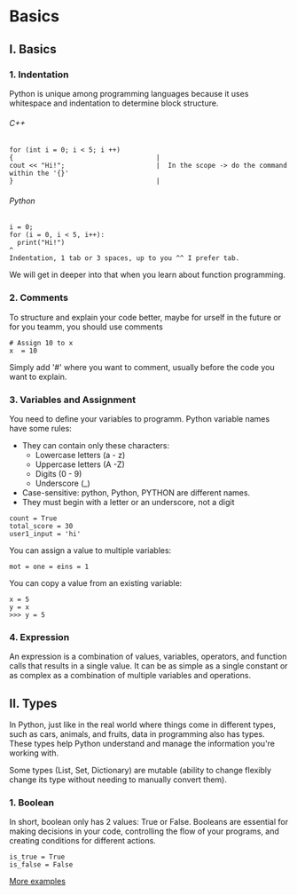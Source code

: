 # Basics

## I. Basics
### 1. Indentation
Python is unique among programming languages because it uses whitespace and indentation to determine block structure.
###### C++
```
for (int i = 0; i < 5; i ++)
{                                    |
cout << "Hi!";                       |  In the scope -> do the command within the '{}'
}                                    |      
```
###### Python
```
i = 0;
for (i = 0, i < 5, i++):
  print("Hi!")
^
Indentation, 1 tab or 3 spaces, up to you ^^ I prefer tab.
```
We will get in deeper into that when you learn about function programming.

### 2. Comments
To structure and explain your code better, maybe for urself in the future or for you teamm, you should use comments
```
# Assign 10 to x
x  = 10
```
Simply add '#' where you want to comment, usually before the code you want to explain.

### 3. Variables and Assignment
You need to define your variables to programm.
Python variable names have some rules:
-  They can contain only these characters:
    - Lowercase letters (a - z) 
    - Uppercase letters (A -Z)
    - Digits (0 - 9)
    -  Underscore (_)
-  Case-sensitive: python, Python, PYTHON are different names.
-  They must begin with a letter or an underscore, not a digit
```
count = True
total_score = 30
user1_input = 'hi'
```

You can assign a value to multiple variables:
```
mot = one = eins = 1
```

You can copy a value from an existing variable:
```
x = 5
y = x
>>> y = 5
```

### 4. Expression
An expression is a combination of values, variables, operators, and function calls that results in a single value. It can be as simple as a single constant or as complex as a combination of multiple variables and operations.

## II. Types
In Python, just like in the real world where things come in different types, such as cars, animals, and fruits, data in programming also has types. These types help Python understand and manage the information you're working with. 

Some types (List, Set, Dictionary) are mutable (ability to change flexibly change its type without needing to manually convert them). 
### 1. Boolean
In short, boolean only has 2 values: True or False. Booleans are essential for making decisions in your code, controlling the flow of your programs, and creating conditions for different actions.
```
is_true = True
is_false = False
```
[More examples](Boolean.md)

###


